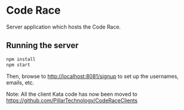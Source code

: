 # Code Race

Server application which hosts the Code Race.

## Running the server

```sh
npm install
npm start
```

Then, browse to [http://localhost:8081/signup]() to set up the usernames, emails, etc.

Note: All the client Kata code has now been moved to https://github.com/PillarTechnology/CodeRaceClients
